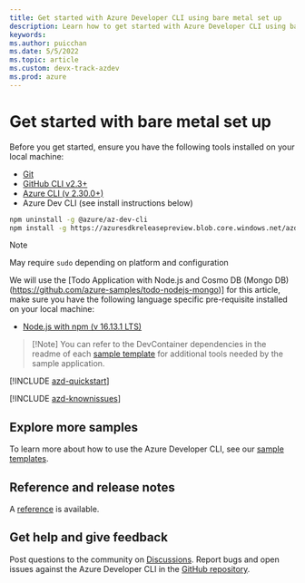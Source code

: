 ```yaml
---
title: Get started with Azure Developer CLI using bare metal set up
description: Learn how to get started with Azure Developer CLI using bare metal set up
keywords: 
ms.author: puicchan
ms.date: 5/5/2022
ms.topic: article
ms.custom: devx-track-azdev
ms.prod: azure
---
```


# Get started with bare metal set up

Before you get started, ensure you have the following tools installed on your local machine:

- [Git](https://git-scm.com/)
- [GitHub CLI v2.3+](https://github.com/cli/cli)
- [Azure CLI (v 2.30.0+)](/cli/azure/install-azure-cli)
- Azure Dev CLI (see install instructions below)

```bash
npm uninstall -g @azure/az-dev-cli
npm install -g https://azuresdkreleasepreview.blob.core.windows.net/azd/standalone/latest/azure-az-dev-cli-latest.tgz
```
> [!NOTE]
> May require `sudo` depending on platform and configuration

We will use the [Todo Application with Node.js and Cosmo DB (Mongo DB)(https://github.com/azure-samples/todo-nodejs-mongo)] for this article, make sure you have the following language specific pre-requisite installed on your local machine:
- [Node.js with npm (v 16.13.1 LTS)](https://nodejs.org/)

> [!Note] You can refer to the DevContainer dependencies in the readme of each [sample template](azure-dev-cli-templates.md) for additional tools needed by the sample application.

[!INCLUDE [azd-quickstart](includes/azd-quickstart.md)]

[!INCLUDE [azd-knownissues](azd-knownissues.md)]

## Explore more samples

To learn more about how to use the Azure Developer CLI, see our [sample templates](azure-dev-cli-templates.md).

## Reference and release notes

A [reference](azure-cli-ref) is available.

## Get help and give feedback

Post questions to the community on [Discussions](https://github.com/Azure/azure-dev/discussions). Report bugs and open issues against the Azure Developer CLI in the [GitHub repository](https://github.com/Azure/azure-dev).